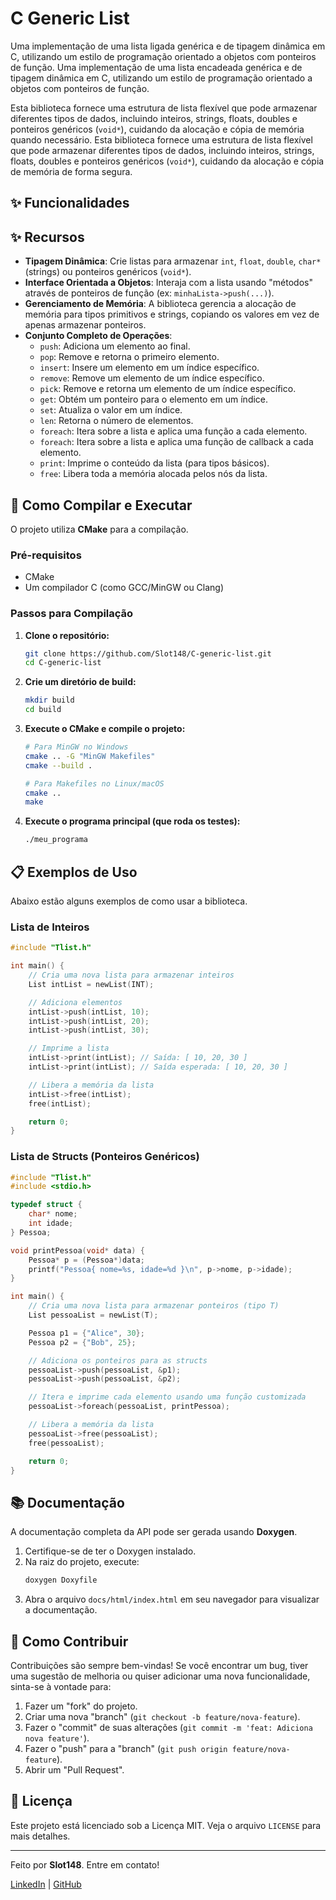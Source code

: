 # C Generic List

Uma implementação de uma lista ligada genérica e de tipagem dinâmica em C, utilizando um estilo de programação orientado a objetos com ponteiros de função.
Uma implementação de uma lista encadeada genérica e de tipagem dinâmica em C, utilizando um estilo de programação orientado a objetos com ponteiros de função.

Esta biblioteca fornece uma estrutura de lista flexível que pode armazenar diferentes tipos de dados, incluindo inteiros, strings, floats, doubles e ponteiros genéricos (`void*`), cuidando da alocação e cópia de memória quando necessário.
Esta biblioteca fornece uma estrutura de lista flexível que pode armazenar diferentes tipos de dados, incluindo inteiros, strings, floats, doubles e ponteiros genéricos (`void*`), cuidando da alocação e cópia de memória de forma segura.

## ✨ Funcionalidades
## ✨ Recursos

- **Tipagem Dinâmica**: Crie listas para armazenar `int`, `float`, `double`, `char*` (strings) ou ponteiros genéricos (`void*`).
- **Interface Orientada a Objetos**: Interaja com a lista usando "métodos" através de ponteiros de função (ex: `minhaLista->push(...)`).
- **Gerenciamento de Memória**: A biblioteca gerencia a alocação de memória para tipos primitivos e strings, copiando os valores em vez de apenas armazenar ponteiros.
- **Conjunto Completo de Operações**:
  - `push`: Adiciona um elemento ao final.
  - `pop`: Remove e retorna o primeiro elemento.
  - `insert`: Insere um elemento em um índice específico.
  - `remove`: Remove um elemento de um índice específico.
  - `pick`: Remove e retorna um elemento de um índice específico.
  - `get`: Obtém um ponteiro para o elemento em um índice.
  - `set`: Atualiza o valor em um índice.
  - `len`: Retorna o número de elementos.
  - `foreach`: Itera sobre a lista e aplica uma função a cada elemento.
  - `foreach`: Itera sobre a lista e aplica uma função de callback a cada elemento.
  - `print`: Imprime o conteúdo da lista (para tipos básicos).
  - `free`: Libera toda a memória alocada pelos nós da lista.

## 🚀 Como Compilar e Executar

O projeto utiliza **CMake** para a compilação.

### Pré-requisitos
- CMake
- Um compilador C (como GCC/MinGW ou Clang)

### Passos para Compilação

1.  **Clone o repositório:**
    ```bash
    git clone https://github.com/Slot148/C-generic-list.git
    cd C-generic-list
    ```

2.  **Crie um diretório de build:**
    ```bash
    mkdir build
    cd build
    ```

3.  **Execute o CMake e compile o projeto:**
    ```bash
    # Para MinGW no Windows
    cmake .. -G "MinGW Makefiles"
    cmake --build .

    # Para Makefiles no Linux/macOS
    cmake ..
    make
    ```

4.  **Execute o programa principal (que roda os testes):**
    ```bash
    ./meu_programa
    ```

## 📋 Exemplos de Uso

Abaixo estão alguns exemplos de como usar a biblioteca.

### Lista de Inteiros

```c
#include "Tlist.h"

int main() {
    // Cria uma nova lista para armazenar inteiros
    List intList = newList(INT);

    // Adiciona elementos
    intList->push(intList, 10);
    intList->push(intList, 20);
    intList->push(intList, 30);

    // Imprime a lista
    intList->print(intList); // Saída: [ 10, 20, 30 ]
    intList->print(intList); // Saída esperada: [ 10, 20, 30 ]

    // Libera a memória da lista
    intList->free(intList);
    free(intList);

    return 0;
}
```

### Lista de Structs (Ponteiros Genéricos)

```c
#include "Tlist.h"
#include <stdio.h>

typedef struct {
    char* nome;
    int idade;
} Pessoa;

void printPessoa(void* data) {
    Pessoa* p = (Pessoa*)data;
    printf("Pessoa{ nome=%s, idade=%d }\n", p->nome, p->idade);
}

int main() {
    // Cria uma nova lista para armazenar ponteiros (tipo T)
    List pessoaList = newList(T);

    Pessoa p1 = {"Alice", 30};
    Pessoa p2 = {"Bob", 25};

    // Adiciona os ponteiros para as structs
    pessoaList->push(pessoaList, &p1);
    pessoaList->push(pessoaList, &p2);

    // Itera e imprime cada elemento usando uma função customizada
    pessoaList->foreach(pessoaList, printPessoa);

    // Libera a memória da lista
    pessoaList->free(pessoaList);
    free(pessoaList);

    return 0;
}
```

## 📚 Documentação

A documentação completa da API pode ser gerada usando **Doxygen**.

1.  Certifique-se de ter o Doxygen instalado.
2.  Na raiz do projeto, execute:
    ```bash
    doxygen Doxyfile
    ```
3.  Abra o arquivo `docs/html/index.html` em seu navegador para visualizar a documentação.

## 🤝 Como Contribuir

Contribuições são sempre bem-vindas! Se você encontrar um bug, tiver uma sugestão de melhoria ou quiser adicionar uma nova funcionalidade, sinta-se à vontade para:

1.  Fazer um "fork" do projeto.
2.  Criar uma nova "branch" (`git checkout -b feature/nova-feature`).
3.  Fazer o "commit" de suas alterações (`git commit -m 'feat: Adiciona nova feature'`).
4.  Fazer o "push" para a "branch" (`git push origin feature/nova-feature`).
5.  Abrir um "Pull Request".

## 📜 Licença

Este projeto está licenciado sob a Licença MIT. Veja o arquivo `LICENSE` para mais detalhes.

---

Feito por **Slot148**. Entre em contato!

[LinkedIn](https://www.linkedin.com/in/nicolas-anderson-34b082302/) | [GitHub](https://github.com/Slot148)
